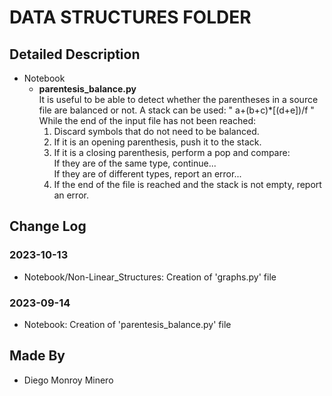 # DATA STRUCTURES FOLDER

## Detailed Description
* Notebook
    * **parentesis_balance.py**<br>
    It is useful to be able to detect whether the parentheses in a source file are balanced or not.
    A stack can be used: " a+(b+c)*[(d+e])/f "  
    While the end of the input file has not been reached:
        1. Discard symbols that do not need to be balanced.
        2. If it is an opening parenthesis, push it to the stack.
        3. If it is a closing parenthesis, perform a pop and compare:  
            If they are of the same type, continue...  
            If they are of different types, report an error...
        6. If the end of the file is reached and the stack is not empty, report an error.

## Change Log
### 2023-10-13
- Notebook/Non-Linear_Structures: Creation of 'graphs.py' file

### 2023-09-14
- Notebook: Creation of 'parentesis_balance.py' file

## Made By
* Diego Monroy Minero